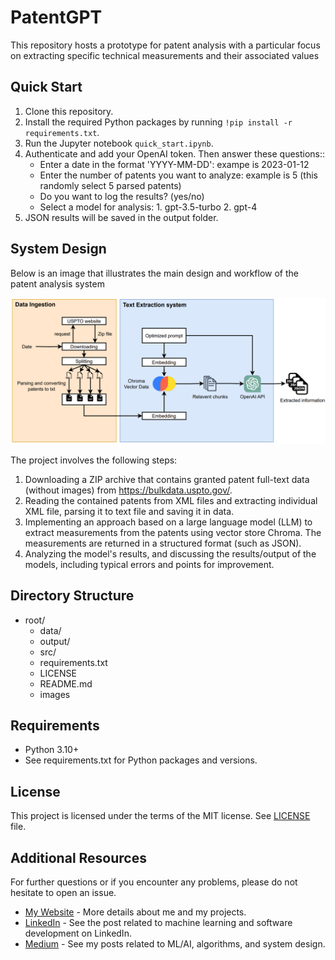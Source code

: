 # PatentGPT

This repository hosts a prototype for patent analysis with a particular focus on extracting specific technical measurements and their associated values

## Quick Start

1. Clone this repository.
2. Install the required Python packages by running `!pip install -r requirements.txt`.
3. Run the Jupyter notebook `quick_start.ipynb`.
4. Authenticate and add your OpenAI token. Then answer these questions::
   - Enter a date in the format 'YYYY-MM-DD': exampe is 2023-01-12
   - Enter the number of patents you want to analyze: example is 5 (this randomly select 5 parsed patents)
   - Do you want to log the results? (yes/no)
   - Select a model for analysis: 1. gpt-3.5-turbo 2. gpt-4
5. JSON results will be saved in the output folder.

## System Design

Below is an image that illustrates the main design and workflow of the patent analysis system

![System Design](images/system.png)

The project involves the following steps:

1. Downloading a ZIP archive that contains granted patent full-text data (without images) from https://bulkdata.uspto.gov/.
2. Reading the contained patents from XML files and extracting individual XML file, parsing it to text file and saving it in data.
3. Implementing an approach based on a large language model (LLM) to extract measurements from the patents using vector store Chroma. The measurements are returned in a structured format (such as JSON).
4. Analyzing the model's results, and discussing the results/output of the models, including typical errors and points for improvement.

## Directory Structure

- root/
  - data/
  - output/
  - src/
  - requirements.txt
  - LICENSE
  - README.md
  - images

## Requirements

- Python 3.10+
- See requirements.txt for Python packages and versions.

## License

This project is licensed under the terms of the MIT license. See [LICENSE](LICENSE) file.

## Additional Resources

For further questions or if you encounter any problems, please do not hesitate to open an issue.

- [My Website](https://arminnorouzi.github.io/) - More details about me and my projects.
- [LinkedIn](https://www.linkedin.com/in/arminnorouzi/) - See the post related to machine learning and software development on LinkedIn.
- [Medium](https://arminnorouzi.medium.com/) - See my posts related to ML/AI, algorithms, and system design.
